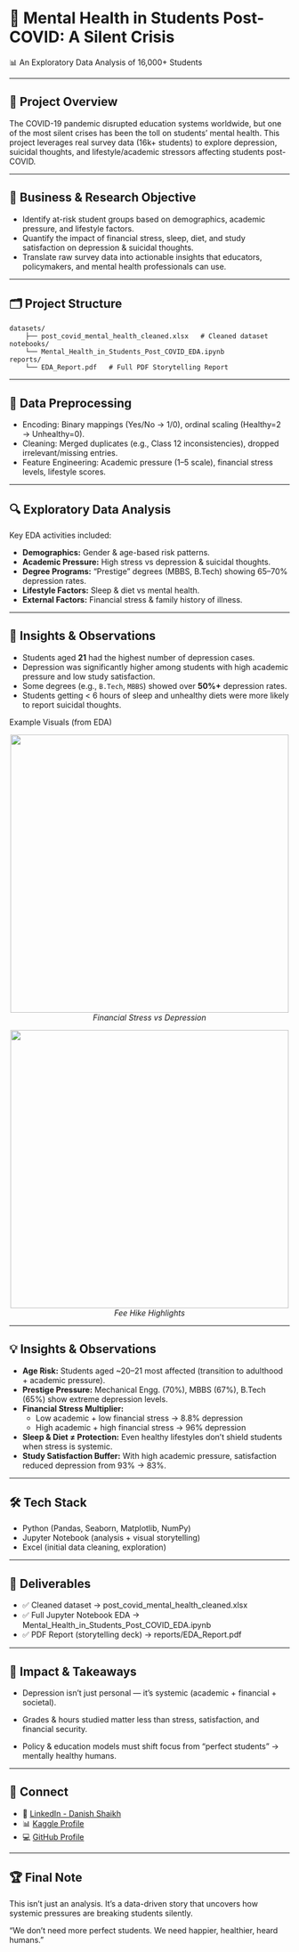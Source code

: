 # 🧠 Mental Health in Students Post-COVID: A Silent Crisis 
  📊 An Exploratory Data Analysis of 16,000+ Students

--- 

## 📌 Project Overview

The COVID-19 pandemic disrupted education systems worldwide, but one of the most silent crises has been the toll on students’ mental health.
This project leverages real survey data (16k+ students) to explore depression, suicidal thoughts, and lifestyle/academic stressors affecting students post-COVID.

---

## 🎯 Business & Research Objective

- Identify at-risk student groups based on demographics, academic pressure, and lifestyle factors.
- Quantify the impact of financial stress, sleep, diet, and study satisfaction on depression & suicidal thoughts.
- Translate raw survey data into actionable insights that educators, policymakers, and mental health professionals can use.

---

## 🗂️ Project Structure

```
datasets/
    ├── post_covid_mental_health_cleaned.xlsx   # Cleaned dataset
notebooks/
    └── Mental_Health_in_Students_Post_COVID_EDA.ipynb
reports/
    └── EDA_Report.pdf   # Full PDF Storytelling Report

```

---

## 🧼 Data Preprocessing
- Encoding: Binary mappings (Yes/No → 1/0), ordinal scaling (Healthy=2 → Unhealthy=0).
- Cleaning: Merged duplicates (e.g., Class 12 inconsistencies), dropped irrelevant/missing entries.
- Feature Engineering: Academic pressure (1–5 scale), financial stress levels, lifestyle scores.

---

## 🔍 Exploratory Data Analysis

Key EDA activities included:

- **Demographics:** Gender & age-based risk patterns.
- **Academic Pressure:** High stress vs depression & suicidal thoughts.
- **Degree Programs:** “Prestige” degrees (MBBS, B.Tech) showing 65–70% depression rates.
- **Lifestyle Factors:** Sleep & diet vs mental health.
- **External Factors:** Financial stress & family history of illness.

---

## 📌 Insights & Observations

- Students aged **21** had the highest number of depression cases.
- Depression was significantly higher among students with high academic pressure and low study satisfaction.
- Some degrees (e.g., `B.Tech`, `MBBS`) showed over **50%+** depression rates.
- Students getting < 6 hours of sleep and unhealthy diets were more likely to report suicidal thoughts.

Example Visuals (from EDA)
<p align="center"> <img src="https://github.com/user-attachments/assets/1d38fa61-8259-4bcf-af74-9c0b52556a0a" width="500"/> <br> <em>Financial Stress vs Depression</em> </p> <p align="center"> <img src="https://github.com/user-attachments/assets/fd2034af-a379-481b-80ee-72ca1048ce42" width="500"/> <br> <em>Fee Hike Highlights</em> </p>

---

## 💡 Insights & Observations

- **Age Risk:** Students aged ~20–21 most affected (transition to adulthood + academic pressure).
- **Prestige Pressure:** Mechanical Engg. (70%), MBBS (67%), B.Tech (65%) show extreme depression levels.
- **Financial Stress Multiplier:**
    - Low academic + low financial stress → 8.8% depression
    - High academic + high financial stress → 96% depression
- **Sleep & Diet ≠ Protection:** Even healthy lifestyles don’t shield students when stress is systemic.
- **Study Satisfaction Buffer:** With high academic pressure, satisfaction reduced depression from 93% → 83%.

---

## 🛠️ Tech Stack

- Python (Pandas, Seaborn, Matplotlib, NumPy)
- Jupyter Notebook (analysis + visual storytelling)
- Excel (initial data cleaning, exploration) 

---

## 📌 Deliverables

- ✅ Cleaned dataset → post_covid_mental_health_cleaned.xlsx
- ✅ Full Jupyter Notebook EDA → Mental_Health_in_Students_Post_COVID_EDA.ipynb
- ✅ PDF Report (storytelling deck) → reports/EDA_Report.pdf

---

## 📢 Impact & Takeaways

- Depression isn’t just personal — it’s systemic (academic + financial + societal).

- Grades & hours studied matter less than stress, satisfaction, and financial security.

- Policy & education models must shift focus from “perfect students” → mentally healthy humans.

---

## 🔗 Connect

- 🔗 [LinkedIn - Danish Shaikh](https://www.linkedin.com/in/danish-shaikh-b6442a212/)
- 📊 [Kaggle Profile](https://www.kaggle.com/danishshaikh18)
- 💻 [GitHub Profile](https://github.com/DanishShaikh18)

---

## 🏆 Final Note

This isn’t just an analysis. It’s a data-driven story that uncovers how systemic pressures are breaking students silently.

“We don’t need more perfect students.
We need happier, healthier, heard humans.”
